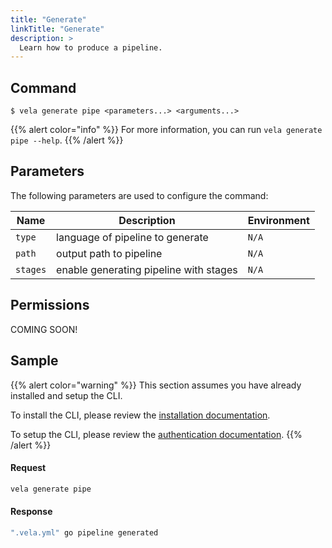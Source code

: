```yaml
---
title: "Generate"
linkTitle: "Generate"
description: >
  Learn how to produce a pipeline.
---
```


## Command

```
$ vela generate pipe <parameters...> <arguments...>
```

{{% alert color="info" %}}
For more information, you can run `vela generate pipe --help`.
{{% /alert %}}

## Parameters

The following parameters are used to configure the command:

| Name     | Description                            | Environment |
| -------- | -------------------------------------- | ----------- |
| `type`   | language of pipeline to generate       | `N/A`       |
| `path`   | output path to pipeline                | `N/A`       |
| `stages` | enable generating pipeline with stages | `N/A`       |

## Permissions

COMING SOON!

## Sample

{{% alert color="warning" %}}
This section assumes you have already installed and setup the CLI.

To install the CLI, please review the [installation documentation](/docs/cli/install/).

To setup the CLI, please review the [authentication documentation](/docs/cli/authentication).
{{% /alert %}}

#### Request

```sh
vela generate pipe
```

#### Response

```sh
".vela.yml" go pipeline generated
```
